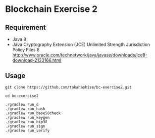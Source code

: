 Blockchain Exercise 2
======================

## Requirement

* Java 8
* Java Cryptography Extension (JCE) Unlimited Strength Jurisdiction Policy Files 8
http://www.oracle.com/technetwork/java/javase/downloads/jce8-download-2133166.html

## Usage

```
git clone https://github.com/takahashize/bc-exercise2.git

cd bc-exercise2

./gradlew run_d
./gradlew run_hash
./gradlew run_base58check
./gradlew run_keygen
./gradlew run_bip38
./gradlew run_sign
./gradlew run_verify
```
